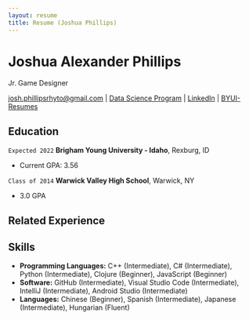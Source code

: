 ```yaml
---
layout: resume
title: Resume (Joshua Phillips)
---
```

# Joshua Alexander Phillips
Jr. Game Designer

<div id="webaddress">
<a href="josh.phillipsrhyto@gmail.com">josh.phillipsrhyto@gmail.com</a>
| <a href="https://byuidatascience.github.io/development.html">Data Science Program</a>
| <a href="https://www.linkedin.com/in/joshua-phillips-492b89136/">LinkedIn</a>
| <a href="https://github.com/byuids-resumes">BYUI-Resumes</a>
</div>

<!-- https://www.monique.tech/the-art-of-markdown -->


## Education

`Expected 2022`
__Brigham Young University - Idaho__, Rexburg, ID

- Current GPA: 3.56

`Class of 2014`
__Warwick Valley High School__, Warwick, NY

- 3.0 GPA

## Related Experience

## Skills

- __Programming Languages:__ C++ (Intermediate), C# (Intermediate), Python (Intermediate),
Clojure (Beginner), JavaScript (Beginner)
- __Software:__ GitHub (Intermediate), Visual Studio Code (Intermediate), 
IntelliJ (Intermediate), Android Studio (Intermediate)
- __Languages:__ Chinese (Beginner), Spanish (Intermediate), Japanese (Intermediate), Hungarian (Fluent)

<!-- ### Footer

Last updated: Dec 2020 -->


